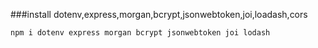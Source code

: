 ###install dotenv,express,morgan,bcrypt,jsonwebtoken,joi,loadash,cors

```
npm i dotenv express morgan bcrypt jsonwebtoken joi lodash
```